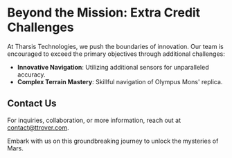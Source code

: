 # Beyond the Mission: Extra Credit Challenges

At Tharsis Technologies, we push the boundaries of innovation. Our team is encouraged to exceed the primary objectives through additional challenges:

- **Innovative Navigation**: Utilizing additional sensors for unparalleled accuracy.
- **Complex Terrain Mastery**: Skillful navigation of Olympus Mons' replica.

## Contact Us
For inquiries, collaboration, or more information, reach out at [contact@ttrover.com](mailto:contact@ttrover.com).

Embark with us on this groundbreaking journey to unlock the mysteries of Mars.
